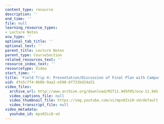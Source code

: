 ```yaml
---
content_type: resource
description: ''
end_time: ''
file: null
learning_resource_types:
- Lecture Notes
ocw_type: ''
optional_tab_title: ''
optional_text: ''
parent_title: Lecture Notes
parent_type: CourseSection
related_resources_text: ''
resource_index_text: ''
resourcetype: Video
start_time: ''
title: 'Field Trip 4: Presentation/Discussion of Final Plan with Campus Committee'
uid: dfe5c7f4-0b0b-9aa2-e590-6f733bd24a51
video_files:
  archive_url: http://www.archive.org/download/MIT11.945F05/ocw-11.945-08dec2005-220k.mp4
  video_captions_file: null
  video_thumbnail_file: https://img.youtube.com/vi/mps0Zsi0-vU/default.jpg
  video_transcript_file: null
video_metadata:
  youtube_id: mps0Zsi0-vU
---
```

